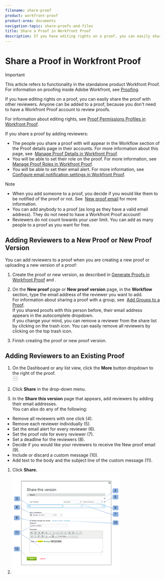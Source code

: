 ```yaml
---
filename: share-proof
product: workfront-proof
product-area: documents
navigation-topic: share-proofs-and-files
title: Share a Proof in Workfront Proof
description: If you have editing rights on a proof, you can easily share the proof with other reviewers. Anyone can be added to a proof, because you don't need to have a Workfront Proof account to review proofs.
---
```


# Share a Proof in Workfront Proof

>[!IMPORTANT]
>
>This article refers to functionality in the standalone product Workfront Proof. For information on proofing inside Adobe Workfront, see [Proofing](../../../review-and-approve-work/proofing/proofing.md).

If you have editing rights on a proof, you can easily share the proof with other reviewers. Anyone can be added to a proof, because you don't need to have a Workfront Proof account to review proofs.

For information about editing rights, see [Proof Permissions Profiles in Workfront Proof](../../../workfront-proof/wp-acct-admin/account-settings/proof-perm-profiles-in-wp.md).

If you share a proof by adding reviewers:

* The people you share a proof with will appear in the Workflow section of the Proof details page in their accounts. For more information about this page, see&nbsp; [Manage Proof Details in Workfront Proof](../../../workfront-proof/wp-work-proofsfiles/manage-your-work/manage-proof-details.md).
* You will be able to set their role on the proof. For more information, see [Manage Proof Roles in Workfront Proof](../../../workfront-proof/wp-work-proofsfiles/share-proofs-and-files/manage-proof-roles.md).
* You will be able to set their email alert. For more information, see&nbsp; [Configure email notification settings in Workfront Proof](../../../workfront-proof/wp-emailsntfctns/email-alerts/config-email-notification-settings-wp.md).

>[!NOTE]
>
>* When you add someone to a proof, you decide if you would like them to be notified of the proof or not. See&nbsp; [New proof email](../../../workfront-proof/wp-emailsntfctns/proof-notifications-and-reminders/new-proof-email.md) for more information. 
>* You can add anybody to a proof (as long as they have a valid email address). They do not need to have a Workfront Proof account! 
>* Reviewers do not count towards your user limit. You can add as many people to a proof as you want for free. 
>

## Adding Reviewers to a New Proof or New Proof Version

You can add reviewers to a proof when you are creating a new proof or uploading a new version of a proof:

1. Create the proof or new version, as described in [Generate Proofs in Workfront Proof](../../../workfront-proof/wp-work-proofsfiles/create-proofs-and-files/generate-proofs.md) and .
1. On the **New proof**&nbsp;page or **New proof version** page, in the **Workflow** section, type the email address of the reviewer you want to add.  
   For information about sharing a proof with a group, see&nbsp; [Add Groups to a Proof](../../../workfront-proof/wp-mnguserscontacts/groups/add-groups.md).  
   If you shared proofs with this person before, their email address appears in the autocomplete dropdown.  
   If you change your mind, you can remove a reviewer from the share list by clicking on the trash icon. You can easily remove all reviewers by clicking on the top trash icon.

1. Finish creating the proof or new proof version.

## Adding Reviewers to an Existing Proof

1. On the Dashboard or any list view, click the **More** button dropdown to the right of the proof.  
   ![](assets/more-button-small.png)

1. Click **Share** in the drop-down menu.
1. In the **Share this version** page that appears, add reviewers by adding their email addresses.  
   You can also do any of the following:

  * Remove all reviewers with one click (4).
  * Remove each reviewer individually (5).
  * Set the email alert for every reviewer (6).
  * Set the proof role for every reviewer (7).
  * Set a deadline for the reviewers (8).
  * Decide if you would like your reviewers to receive the New proof email (9).
  * Include or discard a custom message (10).
  * Add text to the body and the subject line of the custom message (11).

1. Click **Share.**
1. ![Share_this_version_page.png](assets/share-this-version-page-350x330.png)

&nbsp;
